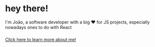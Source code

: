   # hey there!
  I'm João, a software developer with a big ❤️ for JS projects, especially nowadays ones to do with React
  ###
  [Click here to learn more about me!](https://www.joao.codes)
